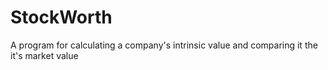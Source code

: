 # StockWorth
A program for calculating a company's intrinsic value and comparing it the it's market value
